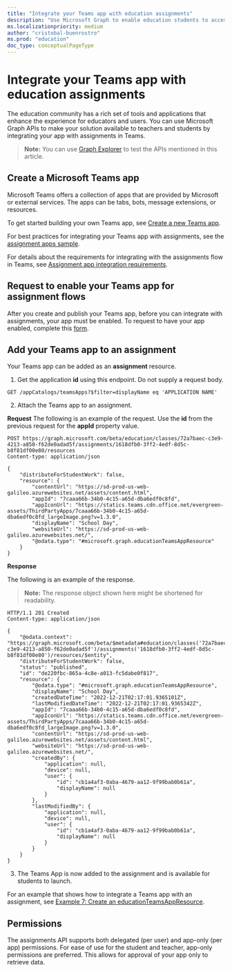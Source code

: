 ```yaml
---
title: "Integrate your Teams app with education assignments"
description: "Use Microsoft Graph to enable education students to access your Microsoft Teams app within assignments."
ms.localizationpriority: medium
author: "cristobal-buenrostro"
ms.prod: "education"
doc_type: conceptualPageType
---
```


# Integrate your Teams app with education assignments

The education community has a rich set of tools and applications that enhance the experience for educators and users. You can use Microsoft Graph APIs to make your solution available to teachers and students by integrating your app with assignments in Teams.  

> **Note:** You can use [Graph Explorer](https://developer.microsoft.com/en-us/graph/graph-explorer) to test the APIs mentioned in this article.

## Create a Microsoft Teams app

Microsoft Teams offers a collection of apps that are provided by Microsoft or external services. The apps can be tabs, bots, message extensions, or resources.

To get started building your own Teams app, see [Create a new Teams app](/microsoftteams/platform/toolkit/create-new-project?pivots=visual-studio-code).

For best practices for integrating your Teams app with assignments, see the [assignment apps sample](https://github.com/microsoft/edu-assignments-apps-sample).

For details about the requirements for integrating with the assignments flow in Teams, see [Assignment app integration requirements](https://aka.ms/AssignmentsRequirements).

## Request to enable your Teams app for assignment flows

After you create and publish your Teams app, before you can integrate with assignments, your app must be enabled. To request to have your app enabled, complete this [form](https://aka.ms/AssignmentsAppRequest).

## Add your Teams app to an assignment

Your Teams app can be added as an **assignment** resource.

1. Get the application **id** using this endpoint. Do not supply a request body.

```http
GET /appCatalogs/teamsApps?$filter=displayName eq 'APPLICATION NAME'
```

2. Attach the Teams app to an assignment.

**Request**
The following is an example of the request. Use the **id** from the previous request for the **appId** property value.

```http
POST https://graph.microsoft.com/beta/education/classes/72a7baec-c3e9-4213-a850-f62de0adad5f/assignments/1618dfb0-3ff2-4edf-8d5c-b8f81df00e80/resources
Content-type: application/json

{
    "distributeForStudentWork": false,
    "resource": {
        "contentUrl": "https://sd-prod-us-web-galileo.azurewebsites.net/assets/content.html",
        "appId": "7caaa66b-34b0-4c15-a65d-dba6edf0c8fd",
        "appIconUrl": "https://statics.teams.cdn.office.net/evergreen-assets/ThirdPartyApps/7caaa66b-34b0-4c15-a65d-dba6edf0c8fd_largeImage.png?v=1.3.0",
        "displayName": "School Day",
        "websiteUrl": "https://sd-prod-us-web-galileo.azurewebsites.net/",
        "@odata.type": "#microsoft.graph.educationTeamsAppResource"
    }
}
```

**Response**

The following is an example of the response.

>**Note:** The response object shown here might be shortened for readability.

```http
HTTP/1.1 201 Created
Content-type: application/json

{
    "@odata.context": "https://graph.microsoft.com/beta/$metadata#education/classes('72a7baec-c3e9-4213-a850-f62de0adad5f')/assignments('1618dfb0-3ff2-4edf-8d5c-b8f81df00e80')/resources/$entity",
    "distributeForStudentWork": false,
    "status": "published",
    "id": "de220fbc-865a-4c8e-a013-fc5dabe0f817",
    "resource": {
        "@odata.type": "#microsoft.graph.educationTeamsAppResource",
        "displayName": "School Day",
        "createdDateTime": "2022-12-21T02:17:01.9365101Z",
        "lastModifiedDateTime": "2022-12-21T02:17:01.9365342Z",
        "appId": "7caaa66b-34b0-4c15-a65d-dba6edf0c8fd",
        "appIconUrl": "https://statics.teams.cdn.office.net/evergreen-assets/ThirdPartyApps/7caaa66b-34b0-4c15-a65d-dba6edf0c8fd_largeImage.png?v=1.3.0",
        "contentUrl": "https://sd-prod-us-web-galileo.azurewebsites.net/assets/content.html",
        "websiteUrl": "https://sd-prod-us-web-galileo.azurewebsites.net/",
        "createdBy": {
            "application": null,
            "device": null,
            "user": {
                "id": "cb1a4af3-0aba-4679-aa12-9f99bab0b61a",
                "displayName": null
            }
        },
        "lastModifiedBy": {
            "application": null,
            "device": null,
            "user": {
                "id": "cb1a4af3-0aba-4679-aa12-9f99bab0b61a",
                "displayName": null
            }
        }
    }
}
```

3. The Teams App is now added to the assignment and is available for students to launch.

For an example that shows how to integrate a Teams app with an assignment, see [Example 7: Create an educationTeamsAppResource](/graph/api/educationassignment-post-resources#example-7-create-an-educationteamsappresource).

## Permissions

The assignments API supports both delegated (per user) and app-only (per app) permissions. For ease of use for the student and teacher, app-only permissions are preferred. This allows for approval of your app only to retrieve data.
